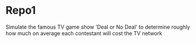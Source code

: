 # Repo1
Simulate the famous TV game show 'Deal or No Deal' to determine roughly how much on average each contestant will cost the TV network
